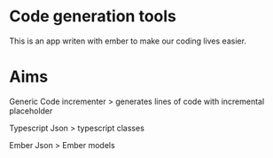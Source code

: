 Code generation tools
=====

This is an app writen with ember to make our coding lives easier.

Aims
=====
Generic
Code incrementer > generates lines of code with incremental placeholder

Typescript
Json > typescript classes

Ember
Json > Ember models


